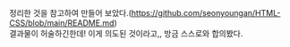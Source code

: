 정리한 것을 참고하여 만들어 보았다.(https://github.com/seonyoungan/HTML-CSS/blob/main/README.md)   
결과물이 허술하긴한데! 이게 의도된 것이라고,, 방금 스스로와 합의봤다.  
   
 
